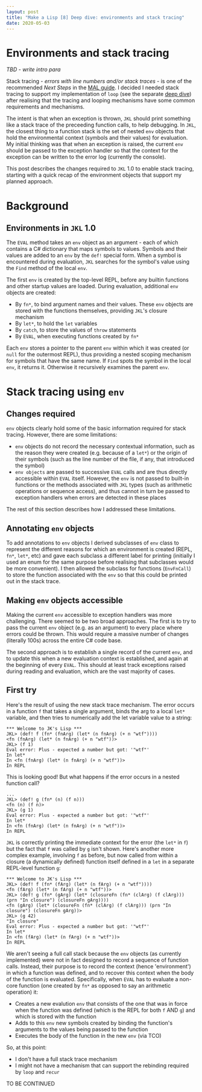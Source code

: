 ```yaml
---
layout: post
title: "Make a Lisp [8] Deep dive: environments and stack tracing"
date: 2020-05-03
---
```


# Environments and stack tracing

*TBD - write intro para*

Stack tracing - *errors with line numbers and/or stack traces* - is one of the recommended *Next Steps* in the [MAL guide](https://github.com/kanaka/mal/blob/master/process/guide.md). I decided I needed stack tracing to support my implementation of `loop` (see the separate [deep dive](https://www.non-kinetic-effects.co.uk/blog/2020/04/18/looping-deep-dive)) after realising that the tracing and looping mechanisms have some common requirements and mechanisms. 

The intent is that when an exception is thrown, `JKL` should print something like a stack trace of the preceeding function calls, to help debugging. In `JKL`, the closest thing to a function stack is the set of nested `env` objects that hold the environmental context (symbols and their values) for evaluation. My initial thinking was that when an exception is raised, the current `env` should be passed to the exception handler so that the context for the exception can be written to the error log (currently the console).

This post describes the changes required to `JKL` 1.0 to enable stack tracing, starting with a quick recap of the environment objects that support my planned approach.

# Background

## Environments in `JKL` 1.0

The `EVAL` method takes an `env` object as an argument - each of which contains a C# dictionary that maps symbols to values. Symbols and their values are added to an `env` by the `def!` special form. When a symbol is encountered during evaluation, `JKL` searches for the symbol's value using the `Find` method of the local `env`.  

The first `env` is created by the top-level REPL, before any builtin functions and other startup values are loaded. During evaluation, additional `env` objects are created:
* By `fn*`, to bind argument names and their values. These `env` objects are stored with the functions themselves, providing `JKL`'s closure mechanism
* By `let*`, to hold the `let` variables
* By `catch`, to store the values of `throw` statements
* By `EVAL`, when executing functions created by `fn*`

Each `env` stores a pointer to the parent `env` within which it was created (or `null` for the outermost REPL), thus providing a nested scoping mechanism for symbols that have the same name. If `Find` spots the symbol in the local `env`, it returns it. Otherwise it recursively examines the parent `env`.

# Stack tracing using `env`

## Changes required

`env` objects clearly hold some of the basic information required for stack tracing. However, there are some limitations:
* `env` objects do not record the necessary contextual information, such as the reason they were created (e.g. because of a `let*`) or the origin of their symbols (such as the line number of the file, if any, that introduced the symbol)
* `env objects` are passed to successive `EVAL` calls and are thus directly accessible within `EVAL` itself. However, the `env` is not passed to built-in functions or the methods associated with `JKL` types (such as arithmetic operations or sequence access), and thus cannot in turn be passed to exception handlers when errors are detected in these places

The rest of this section describes how I addressed these limitations.

## Annotating `env` objects

To add annotations to `env` objects I derived subclasses of `env` class to represent the different reasons for which an environment is created (REPL, `fn*`, `let*`, etc) and gave each subclass a different label for printing (initially I used an enum for the same purpose before realising that subclasses would be more convenient). I then allowed the subclass for functions (`EnvFnCall`) to store the function associated with the `env` so that this could be printed out in the stack trace.

## Making `env` objects accessible

Making the current `env` accessible to exception handlers was more challenging. There seemed to be two broad approaches. The first is to try to pass the current `env` object (e.g. as an argument) to every place where errors could be thrown. This would require a massive number of changes (literally 100s) across the entire C# code base. 

The second approach is to establish a single record of the current `env`, and to update this when a new evaluation context is established, and again at the beginning of every `EVAL`. This should at least track exceptions raised during reading and evaluation, which are the vast majority of cases.

## First try

Here's the result of using the new stack trace mechanism. The error occurs in a function `f` that takes a single argument, binds the arg to a local `let*` variable, and then tries to numerically add the let variable value to a string:

```
*** Welcome to JK's Lisp ***
JKL> (def! f (fn* (fnArg) (let* (n fnArg) (+ n "wtf"))))
<fn (fnArg) (let* (n fnArg) (+ n "wtf"))>
JKL> (f 1)
Eval error: Plus - expected a number but got: '"wtf"'
In let*
In <fn (fnArg) (let* (n fnArg) (+ n "wtf"))>
In REPL
```

This is looking good! But what happens if the error occurs in a nested function call?

```
...
JKL> (def! g (fn* (n) (f n)))
<fn (n) (f n)>
JKL> (g 1)
Eval error: Plus - expected a number but got: '"wtf"'
In let*
In <fn (fnArg) (let* (n fnArg) (+ n "wtf"))>
In REPL
```

`JKL` is correctly printing the immediate context for the error (the `let*` in `f`) but the fact that `f` was called by `g` isn't shown. Here's another more complex example, involving `f` as before, but now called from within a closure (a dynamically defined) function itself defined in a `let` in a separate REPL-level function `g`:
```
*** Welcome to JK's Lisp ***
JKL> (def! f (fn* (fArg) (let* (n fArg) (+ n "wtf"))))
<fn (fArg) (let* (n fArg) (+ n "wtf"))>
JKL> (def! g (fn* (gArg) (let* (closureFn (fn* (clArg) (f clArg))) (prn "In closure") (closureFn gArg))))
<fn (gArg) (let* (closureFn (fn* (clArg) (f clArg))) (prn "In closure") (closureFn gArg))>
JKL> (g 42)
"In closure"
Eval error: Plus - expected a number but got: '"wtf"'
In let*
In <fn (fArg) (let* (n fArg) (+ n "wtf"))>
In REPL
```
We aren't seeing a full call stack because the `env` objects (as currently implemented) were not in fact designed to record a sequence of function calls. Instead, their purpose is to record the context (hence 'environment') in which a function was defined, and to recover this context when the body of the function is evaluated. Specifically, when `EVAL` has to evaluate a non-core function (one created by `fn*` as opposed to say an arithmetic operation) it:
* Creates a new evalution `env` that consists of the one that was in force when the function was defined (which is the REPL for both `f` AND `g`) and which is stored with the function
* Adds to this `env` new symbols created by binding the function's arguments to the values being passed to the function
* Executes the body of the function in the new `env` (via TCO)

So, at this point:
* I don't have a full stack trace mechanism
* I might not have a mechanism that can support the rebinding required by `loop` and `recur`

TO BE CONTINUED
